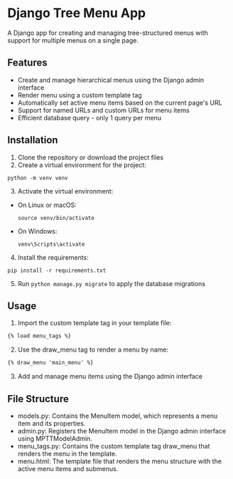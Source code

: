 # Django Tree Menu App

A Django app for creating and managing tree-structured menus with support for multiple menus on a single page.

## Features

- Create and manage hierarchical menus using the Django admin interface
- Render menu using a custom template tag
- Automatically set active menu items based on the current page's URL
- Support for named URLs and custom URLs for menu items
- Efficient database query - only 1 query per menu

## Installation

1. Clone the repository or download the project files
2. Create a virtual environment for the project:

  ```
  python -m venv venv
  ```

3. Activate the virtual environment:

- On Linux or macOS:

  ```
  source venv/bin/activate
  ```

- On Windows:

  ```
  venv\Scripts\activate
  ```

4. Install the requirements:

  ```
  pip install -r requirements.txt
  ```

5. Run `python manage.py migrate` to apply the database migrations

## Usage

1. Import the custom template tag in your template file:

```html
{% load menu_tags %}
```
2. Use the draw_menu tag to render a menu by name:

```html
{% draw_menu 'main_menu' %}
```
3. Add and manage menu items using the Django admin interface

## File Structure

  * models.py: Contains the MenuItem model, which represents a menu item and its properties.
  * admin.py: Registers the MenuItem model in the Django admin interface using MPTTModelAdmin.
  * menu_tags.py: Contains the custom template tag draw_menu that renders the menu in the template.
  * menu.html: The template file that renders the menu structure with the active menu items and submenus.

